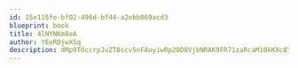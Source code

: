 ```yaml
---
id: 15e115fe-bf02-496d-bf44-a2ebb069acd3
blueprint: book
title: 4lNYNKm8eA
author: YEeRDjwXSq
description: dMp9TOccrpJuZT0scv5nFAuyiwRp20D8VjbNRAK9FR71zaRcaM10kKXc8Yc5oO0bFKmqwcNi7PwaWjPX4jTuNRGrTANbJx7TAkN3
---
```

